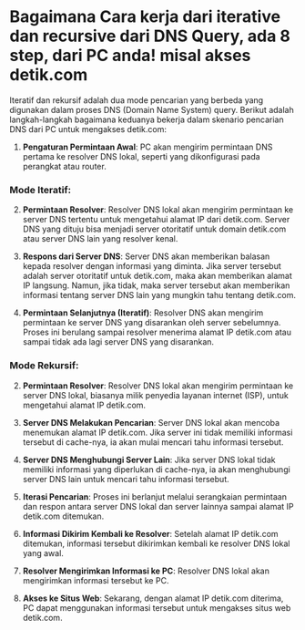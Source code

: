 # Bagaimana Cara kerja dari iterative dan recursive dari DNS Query, ada 8 step, dari PC anda! misal akses detik.com

Iteratif dan rekursif adalah dua mode pencarian yang berbeda yang digunakan dalam proses DNS (Domain Name System) query. Berikut adalah langkah-langkah bagaimana keduanya bekerja dalam skenario pencarian DNS dari PC untuk mengakses detik.com:

1. **Pengaturan Permintaan Awal**: PC akan mengirim permintaan DNS pertama ke resolver DNS lokal, seperti yang dikonfigurasi pada perangkat atau router.

### Mode Iteratif:

2. **Permintaan Resolver**: Resolver DNS lokal akan mengirim permintaan ke server DNS tertentu untuk mengetahui alamat IP dari detik.com. Server DNS yang dituju bisa menjadi server otoritatif untuk domain detik.com atau server DNS lain yang resolver kenal.

3. **Respons dari Server DNS**: Server DNS akan memberikan balasan kepada resolver dengan informasi yang diminta. Jika server tersebut adalah server otoritatif untuk detik.com, maka akan memberikan alamat IP langsung. Namun, jika tidak, maka server tersebut akan memberikan informasi tentang server DNS lain yang mungkin tahu tentang detik.com.

4. **Permintaan Selanjutnya (Iteratif)**: Resolver DNS akan mengirim permintaan ke server DNS yang disarankan oleh server sebelumnya. Proses ini berulang sampai resolver menerima alamat IP detik.com atau sampai tidak ada lagi server DNS yang disarankan.

### Mode Rekursif:

2. **Permintaan Resolver**: Resolver DNS lokal akan mengirim permintaan ke server DNS lokal, biasanya milik penyedia layanan internet (ISP), untuk mengetahui alamat IP detik.com.

3. **Server DNS Melakukan Pencarian**: Server DNS lokal akan mencoba menemukan alamat IP detik.com. Jika server ini tidak memiliki informasi tersebut di cache-nya, ia akan mulai mencari tahu informasi tersebut.

4. **Server DNS Menghubungi Server Lain**: Jika server DNS lokal tidak memiliki informasi yang diperlukan di cache-nya, ia akan menghubungi server DNS lain untuk mencari tahu informasi tersebut.

5. **Iterasi Pencarian**: Proses ini berlanjut melalui serangkaian permintaan dan respon antara server DNS lokal dan server lainnya sampai alamat IP detik.com ditemukan.

6. **Informasi Dikirim Kembali ke Resolver**: Setelah alamat IP detik.com ditemukan, informasi tersebut dikirimkan kembali ke resolver DNS lokal yang awal.

7. **Resolver Mengirimkan Informasi ke PC**: Resolver DNS lokal akan mengirimkan informasi tersebut ke PC.

8. **Akses ke Situs Web**: Sekarang, dengan alamat IP detik.com diterima, PC dapat menggunakan informasi tersebut untuk mengakses situs web detik.com.
